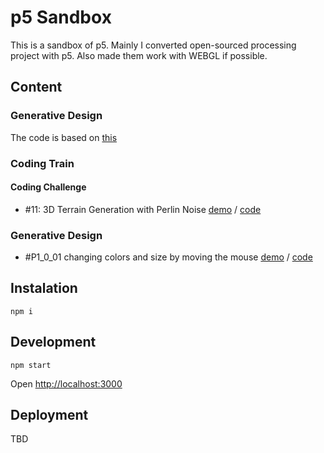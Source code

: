 # p5 Sandbox

This is a sandbox of p5. Mainly I converted open-sourced processing project with p5. Also made them work with WEBGL if possible.

## Content

### Generative Design

The code is based on [this](http://www.generative-gestaltung.de/2/)

### Coding Train

#### Coding Challenge
- #11: 3D Terrain Generation with Perlin Noise [demo][cc11-demo] / [code][cc11-code]

### Generative Design
- #P1_0_01 changing colors and size by moving the mouse [demo][P1_0_01-demo] / [code][P1_0_01-code]

[cc11-demo]: https://mayognaise.github.io/p5-sandbox/code/coding-train/cc11-3d-terrain-with-perlin-noise
[P1_0_01-demo]: https://mayognaise.github.io/p5-sandbox/code/generative-design/P_1_0_01
[cc11-code]: https://github.com/mayognaise/p5-sandbox/tree/master/code/coding-train/cc11-3d-terrain-with-perlin-noise
[P1_0_01-code]: https://github.com/mayognaise/p5-sandbox/tree/master/code/generative-design/P_1_0_01

## Instalation

```
npm i
```

## Development

```
npm start
```

Open [http://localhost:3000]()

## Deployment

TBD

